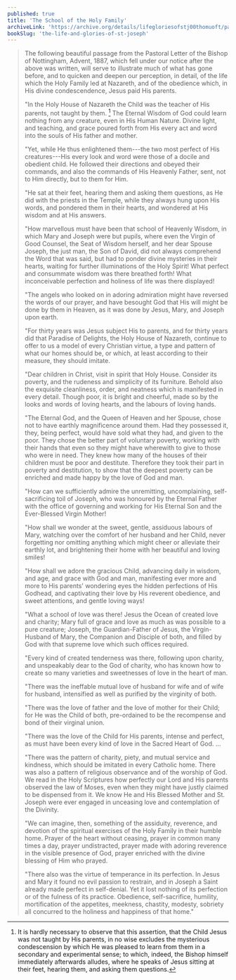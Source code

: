 ```yaml
---
published: true
title: 'The School of the Holy Family'
archiveLink: 'https://archive.org/details/lifegloriesofstj00thomuoft/page/362?view=theater'
bookSlug: 'the-life-and-glories-of-st-joseph'
---
```


> The following beautiful passage from the Pastoral Letter of the Bishop of Nottingham, Advent, 1887, which fell under our notice after the above was written, will serve to illustrate much of what has gone before, and to quicken and deepen our perception, in detail, of the life which the Holy Family led at Nazareth, and of the obedience which, in His divine condescendence, Jesus paid His parents.
>
> "In the Holy House of Nazareth the Child was the teacher of His parents, not taught by them. [^1] The Eternal Wisdom of God could learn nothing from any creature, even in His Human Nature. Divine light, and teaching, and grace poured forth from His every act and word into the souls of His father and mother.
>
> "Yet, while He thus enlightened them---the two most perfect of His creatures---His every look and word were those of a docile and obedient child. He followed their directions and obeyed their commands, and also the commands of His Heavenly Father, sent, not to Him directly, but to them for Him.
>
> "He sat at their feet, hearing them and asking them questions, as He did with the priests in the Temple, while they always hung upon His words, and pondered them in their hearts, and wondered at His wisdom and at His answers.
>
> "How marvellous must have been that school of Heavenly Wisdom, in which Mary and Joseph were but pupils, where even the Virgin of Good Counsel, the Seat of Wisdom herself, and her dear Spouse Joseph, the just man, the Son of David, did not always comprehend the Word that was said, but had to ponder divine mysteries in their hearts, waiting for further illuminations of the Holy Spirit! What perfect and consummate wisdom was there breathed forth! What inconceivable perfection and holiness of life was there displayed!
>
> "The angels who looked on in adoring admiration might have reversed the words of our prayer, and have besought God that His will might be done by them in Heaven, as it was done by Jesus, Mary, and Joseph upon earth.
>
> "For thirty years was Jesus subject His to parents, and for thirty years did that Paradise of Delights, the Holy House of Nazareth, continue to offer to us a model of every Christian virtue, a type and pattern of what our homes should be, or which, at least according to their measure, they should imitate.
>
> "Dear children in Christ, visit in spirit that Holy House. Consider its poverty, and the rudeness and simplicity of its furniture. Behold also the exquisite cleanliness, order, and neatness which is manifested in every detail. Though poor, it is bright and cheerful, made so by the looks and words of loving hearts, and the labours of loving hands.
>
> "The Eternal God, and the Queen of Heaven and her Spouse, chose not to have earthly magnificence around them. Had they possessed it, they, being perfect, would have sold what they had, and given to the poor. They chose the better part of voluntary poverty, working with their hands that even so they might have wherewith to give to those who were in need. They knew how many of the houses of their children must be poor and destitute. Therefore they took their part in poverty and destitution, to show that the deepest poverty can be enriched and made happy by the love of God and man.
>
> "How can we sufficiently admire the unremitting, uncomplaining, self-sacrificing toil of Joseph, who was honoured by the Eternal Father with the office of governing and working for His Eternal Son and the Ever-Blessed Virgin Mother!
>
> "How shall we wonder at the sweet, gentle, assiduous labours of Mary, watching over the comfort of her husband and her Child, never forgetting nor omitting anything which might cheer or alleviate their earthly lot, and brightening their home with her beautiful and loving smiles!
>
> "How shall we adore the gracious Child, advancing daily in wisdom, and age, and grace with God and man, manifesting ever more and more to His parents' wondering eyes the hidden perfections of His Godhead, and captivating their love by His reverent obedience, and sweet attentions, and gentle loving ways!
>
> "What a school of love was there! Jesus the Ocean of created love and charity; Mary full of grace and love as much as was possible to a pure creature; Joseph, the Guardian-Father of Jesus, the Virgin-Husband of Mary, the Companion and Disciple of both, and filled by God with that supreme love which such offices required.
>
> "Every kind of created tenderness was there, following upon charity, and unspeakably dear to the God of charity, who has known how to create so many varieties and sweetnesses of love in the heart of man.
>
> "There was the ineffable mutual love of husband for wife and of wife for husband, intensified as well as purified by the virginity of both.
>
> "There was the love of father and the love of mother for their Child; for He was the Child of both, pre-ordained to be the recompense and bond of their virginal union.
>
> "There was the love of the Child for His parents, intense and perfect, as must have been every kind of love in the Sacred Heart of God. …
>
> "There was the pattern of charity, piety, and mutual service and kindness, which should be imitated in every Catholic home. There was also a pattern of religious observance and of the worship of God. We read in the Holy Scriptures how perfectly our Lord and His parents observed the law of Moses, even when they might have justly claimed to be dispensed from it. We know He and His Blessed Mother and St. Joseph were ever engaged in unceasing love and contemplation of the Divinity.
>
> "We can imagine, then, something of the assiduity, reverence, and devotion of the spiritual exercises of the Holy Family in their humble home. Prayer of the heart without ceasing, prayer in common many times a day, prayer undistracted, prayer made with adoring reverence in the visible presence of God, prayer enriched with the divine blessing of Him who prayed.
>
> "There also was the virtue of temperance in its perfection. In Jesus and Mary it found no evil passion to restrain, and in Joseph a Saint already made perfect in self-denial. Yet it lost nothing of its perfection or of the fulness of its practice. Obedience, self-sacrifice, humility, mortification of the appetites, meekness, chastity, modesty, sobriety all concurred to the holiness and happiness of that home."
>
> [^1]: It is hardly necessary to observe that this assertion, that the Child Jesus was not taught by His parents, in no wise excludes the mysterious condescension by which He was pleased to learn from them in a secondary and experimental sense; to which, indeed, the Bishop himself immediately afterwards alludes, where he speaks of Jesus sitting at their feet, hearing them, and asking them questions.